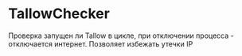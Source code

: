 # TallowChecker
Проверка запущен ли Tallow в цикле, при отключении процесса - отключается интернет. Позволяет избежать утечки IP
